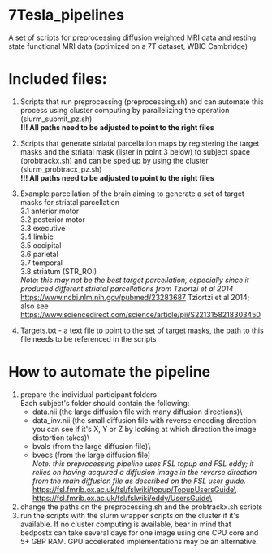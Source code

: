 # 7Tesla_pipelines
A set of scripts for preprocessing diffusion weighted MRI data and resting state functional MRI data (optimized on a 7T dataset, WBIC Cambridge)

# Included files:
  1. Scripts that run preprocessing (preprocessing.sh) and can automate this process using cluster computing by parallelizing the operation (slurm_submit_pz.sh)\
  **!!! All paths need to be adjusted to point to the right files**
  2. Scripts that generate striatal parcellation maps by registering the target masks and the striatal mask (lister in point 3 below) to subject space (probtrackx.sh) and can be sped up by using the cluster (slurm_probtracx_pz.sh) \
  **!!! All paths need to be adjusted to point to the right files**
  3. Example parcellation of the brain aiming to generate a set of target masks for striatal parcellation \
    3.1 anterior motor \
    3.2 posterior motor \
    3.3 executive\
    3.4 limbic\
    3.5 occipital\
    3.6 parietal\
    3.7 temporal\
    3.8 striatum (STR_ROI)\
    *Note: this may not be the best target parcellation, especially since it produced different striatal parcellations from Tziortzi et al 2014* \
        https://www.ncbi.nlm.nih.gov/pubmed/23283687  Tziortzi et al 2014; also see \
        https://www.sciencedirect.com/science/article/pii/S2213158218303450
    
  4. Targets.txt - a text file to point to the set of target masks, the path to this file needs to be referenced in the scripts
    
# How to automate the pipeline
  1. prepare the individual participant folders\
    Each subject's folder should contain the following:
      - data.nii (the large diffusion file with many diffusion directions)\
      - data_inv.nii (the small diffusion file with reverse encoding direction: you can see if it's X, Y or Z by looking at which direction the image distortion takes)\
      - bvals (from the large diffusion file)\
      - bvecs (from the large diffusion file)\
      *Note: this preprocessing pipeline uses FSL topup and FSL eddy; it relies on having acquired a diffusion image in the reverse direction from the main diffusion file as described on the FSL user guide.*\
      https://fsl.fmrib.ox.ac.uk/fsl/fslwiki/topup/TopupUsersGuide\
      https://fsl.fmrib.ox.ac.uk/fsl/fslwiki/eddy/UsersGuide\
  2. change the paths on the preprocessing.sh and the probtrackx.sh scripts 
  3. run the scripts with the slurm wrapper scripts on the cluster if it's available. If no cluster computing is available, bear in mind that bedpostx can take several days for one image using one CPU core and 5+ GBP RAM. GPU accelerated implementations may be an alternative.
